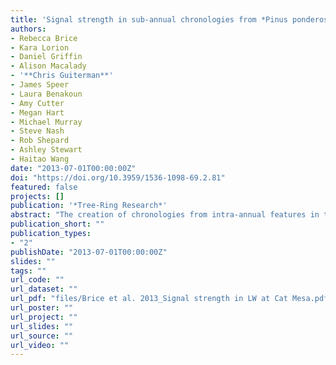 ```yaml
---
title: 'Signal strength in sub-annual chronologies from *Pinus ponderosa* in northern New Mexico'
authors: 
- Rebecca Brice
- Kara Lorion
- Daniel Griffin
- Alison Macalady
- '**Chris Guiterman**'
- James Speer
- Laura Benakoun
- Amy Cutter
- Megan Hart
- Michael Murray
- Steve Nash
- Rob Shepard
- Ashley Stewart
- Haitao Wang
date: "2013-07-01T00:00:00Z"
doi: "https://doi.org/10.3959/1536-1098-69.2.81"
featured: false
projects: []
publication: '*Tree-Ring Research*'
abstract: "The creation of chronologies from intra-annual features in tree rings is increasingly utilized in dendrochronology to create season-specific climate histories, among other applications. A conifer latewood-width network has recently been developed for the southwestern United States, but considerable uncertainty remains in understanding site and species differences in signal strength and sample depth requirements. As part of the 22nd annual North American Dendroecological Fieldweek, the first Pinus ponderosa earlywood-width (EW) and latewood-width (LW) chronologies were developed for the Jemez Mountains in northern New Mexico. The aim was to extend an existing total ring-width (TW) chronology and to assess the potential for creating long LW chronologies. Analysis of chronology signal strength suggests that large sample size requirements remain a considerable hurdle for creating P. ponderosa LW chronologies longer than 400 years. At the Cat Mesa site, twenty-three sample trees were required to capture a statistically acceptable common signal in adjusted latewood (LWa), whereas only four samples were required for EW. This is significantly higher than sample depth requirements for LWa from the few other chronologies in the region where this statistic has been reported. A future priority should be to develop a conceptual guide for site and tree selection in order to maximize the potential for enhancing LW signal and for creating a robust network of multi-century LW chronologies."
publication_short: ""
publication_types:
- "2"
publishDate: "2013-07-01T00:00:00Z"
slides: ""
tags: ""
url_code: ""
url_dataset: ""
url_pdf: "files/Brice et al. 2013_Signal strength in LW at Cat Mesa.pdf"
url_poster: ""
url_project: ""
url_slides: ""
url_source: ""
url_video: ""
---
```




